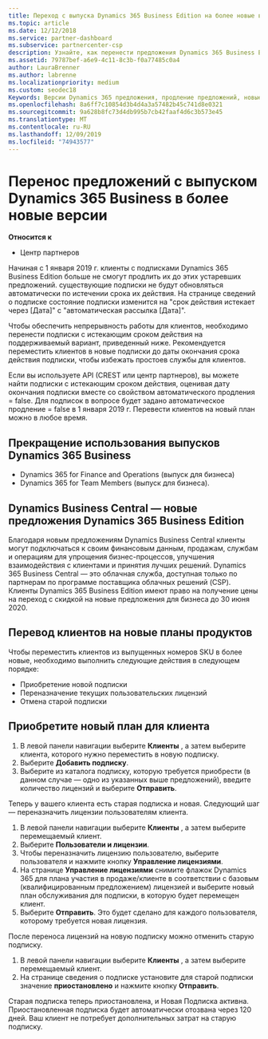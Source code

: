 ```yaml
---
title: Переход с выпуска Dynamics 365 Business Edition на более новые версии | Центр партнеров
ms.topic: article
ms.date: 12/12/2018
ms.service: partner-dashboard
ms.subservice: partnercenter-csp
description: Узнайте, как перенести предложения Dynamics 365 Business Edition в более новые версии до истечения срока их действия.
ms.assetid: 79787bef-a6e9-4c11-8c3b-f0a77485c0a4
author: LauraBrenner
ms.author: labrenne
ms.localizationpriority: medium
ms.custom: seodec18
Keywords: Версии Dynamics 365 предложения, продление предложений, новые номера SKU Dynamics 365
ms.openlocfilehash: 8a6ff7c10854d3b4d4a3a57482b45c741d8e0321
ms.sourcegitcommit: 9a628b8fc73d4db995b7cb42faaf4d6c3b573e45
ms.translationtype: MT
ms.contentlocale: ru-RU
ms.lasthandoff: 12/09/2019
ms.locfileid: "74943577"
---
```

# <a name="migrate-dynamics-365-business-edition-offers-to-newer-versions"></a>Перенос предложений с выпуском Dynamics 365 Business в более новые версии 

**Относится к**

- Центр партнеров

Начиная с 1 января 2019 г. клиенты с подписками Dynamics 365 Business Edition больше не смогут продлить их до этих устаревших предложений. существующие подписки не будут обновляться автоматически по истечении срока их действия. На странице сведений о подписке состояние подписки изменится на "срок действия истекает через [Дата]" с "автоматическая рассылка [Дата]".

Чтобы обеспечить непрерывность работы для клиентов, необходимо перенести подписки с истекающим сроком действия на поддерживаемый вариант, приведенный ниже. Рекомендуется переместить клиентов в новые подписки до даты окончания срока действия подписки, чтобы избежать простоев службы для клиентов.

Если вы используете API (CREST или центр партнеров), вы можете найти подписки с истекающим сроком действия, оценивая дату окончания подписки вместе со свойством автоматического продления = false. Для подписок в вопросе будет задано автоматическое продление = false в 1 января 2019 г. Перевести клиентов на новый план можно в любое время. 

## <a name="the-dynamics-365-business-editions-being-retired"></a>Прекращение использования выпусков Dynamics 365 Business

- Dynamics 365 for Finance and Operations (выпуск для бизнеса)
- Dynamics 365 for Team Members (выпуск для бизнеса).

## <a name="dynamics-business-central---the-dynamics-365-business-edition-new-offers"></a>Dynamics Business Central — новые предложения Dynamics 365 Business Edition

Благодаря новым предложениям Dynamics Business Central клиенты могут подключаться к своим финансовым данным, продажам, службам и операциям для упрощения бизнес-процессов, улучшения взаимодействия с клиентами и принятия лучших решений. Dynamics 365 Business Central — это облачная служба, доступная только по партнерам по программе поставщика облачных решений (CSP).
Клиенты Dynamics 365 Business Edition имеют право на получение цены на переход с скидкой на новые предложения для бизнеса до 30 июня 2020.

## <a name="transition-customers-to-new-product-plans"></a>Перевод клиентов на новые планы продуктов

 Чтобы переместить клиентов из выпущенных номеров SKU в более новые, необходимо выполнить следующие действия в следующем порядке:

- Приобретение новой подписки
- Переназначение текущих пользовательских лицензий
- Отмена старой подписки

## <a name="purchase-the-new-plan-for-your-customer"></a>Приобретите новый план для клиента

1. В левой панели навигации выберите **Клиенты** , а затем выберите клиента, которого нужно переместить в новую подписку.
2. Выберите **Добавить подписку**.
3. Выберите из каталога подписку, которую требуется приобрести (в данном случае — одно из указанных выше предложений), введите количество лицензий и выберите **Отправить**. 

Теперь у вашего клиента есть старая подписка и новая. Следующий шаг — переназначить лицензии пользователям клиента.

1. В левой панели навигации выберите **Клиенты** , а затем выберите перемещаемый клиент.
2. Выберите **Пользователи и лицензии**.
3. Чтобы переназначить лицензию пользователю, выберите пользователя и нажмите кнопку **Управление лицензиями**. 
4. На странице **Управление лицензиями** снимите флажок Dynamics 365 для плана участия в продаже/клиенте в соответствии с базовым (квалифицированным предложением) лицензией и выберите новый план обслуживания для подписки, в которую будет перемещен клиент. 
5. Выберите **Отправить**. Это будет сделано для каждого пользователя, которому требуется новая лицензия. 

После переноса лицензий на новую подписку можно отменить старую подписку. 

1. В левой панели навигации выберите **Клиенты** , а затем выберите перемещаемый клиент.
2. На странице сведения о подписке установите для старой подписки значение **приостановлено** и нажмите кнопку **Отправить**.

Старая подписка теперь приостановлена, и Новая Подписка активна. Приостановленная подписка будет автоматически отозвана через 120 дней. Ваш клиент не потребует дополнительных затрат на старую подписку.

